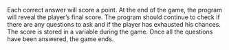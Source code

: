Each correct answer will score a point. At the end of the game, the program will reveal the player’s final score.
The program should continue to check if there are any questions to ask and if the player has exhausted his chances. The score is stored in a variable during the game. Once all the questions have been answered, the game ends.
